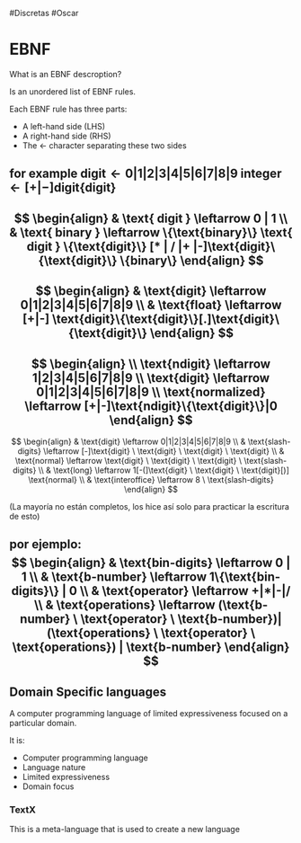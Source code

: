 #Discretas #Oscar 

# EBNF

What is an EBNF descroption?

Is an unordered list of EBNF rules. 

Each EBNF rule has three parts:
- A left-hand side (LHS)
- A right-hand side (RHS)
- The $\leftarrow$ character separating these two sides

for example
$\text{digit} \leftarrow 0|1|2|3|4|5|6|7|8|9$
$\text{integer} \leftarrow [+|-] \text{digit}\{\text{digit}\}$
---
$$
\begin{align}
 & \text{ digit } \leftarrow 0 | 1 \\
 & \text{ binary } \leftarrow \{\text{binary}\} \text{ digit } \{\text{digit}\} [* | / |+ |-]\text{digit}\{\text{digit}\} \{binary\}
\end{align}
$$
---
$$
\begin{align}
 & \text{digit} \leftarrow 0|1|2|3|4|5|6|7|8|9 \\
 & \text{float} \leftarrow [+|-] \text{digit}\{\text{digit}\}[.]\text{digit}\{\text{digit}\}
\end{align}
$$
---
$$
\begin{align} \\
\text{ndigit} \leftarrow 1|2|3|4|5|6|7|8|9 \\
\text{digit} \leftarrow 0|1|2|3|4|5|6|7|8|9 \\
\text{normalized} \leftarrow [+|-]\text{ndigit}\{\text{digit}\}|0
\end{align}
$$
---
$$
\begin{align}
 & \text{digit} \leftarrow 0|1|2|3|4|5|6|7|8|9 \\
 & \text{slash-digits} \leftarrow [-]\text{digit} \ \text{digit} \ \text{digit} \ \text{digit} \\
 & \text{normal} \leftarrow \text{digit} \ \text{digit} \ \text{digit} \ \text{slash-digits} \\
 & \text{long} \leftarrow 1[-(]\text{digit} \ \text{digit} \ \text{digit}[)] \text{normal} \\
 & \text{interoffice} \leftarrow 8 \ \text{slash-digits}
\end{align}
$$

(La mayoría no están completos, los hice así solo para practicar la escritura de esto)

por ejemplo:
$$
\begin{align}
 & \text{bin-digits} \leftarrow 0 | 1 \\
 & \text{b-number} \leftarrow 1\{\text{bin-digits}\} | 0 \\
 & \text{operator} \leftarrow +|*|-|/ \\
 & \text{operations} \leftarrow (\text{b-number} \ \text{operator} \ \text{b-number})|(\text{operations} \ \text{operator} \ \text{operations}) | \text{b-number}
\end{align}
$$
---
## Domain Specific languages

A computer programming language of limited expressiveness focused on a particular domain.

It is:
- Computer programming language
- Language nature
- Limited expressiveness
- Domain focus

### TextX

This is a meta-language that is used to create a new language

